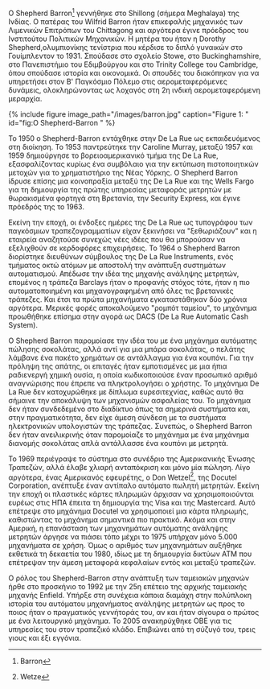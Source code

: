 Ο Shepherd Barron[^1] γεννήθηκε στο Shillong (σήμερα Meghalaya) της Ινδίας. Ο πατέρας του Wilfrid Barron ήταν επικεφαλής μηχανικός των Λιμενικών Επιτρόπων του Chittagong και αργότερα έγινε πρόεδρος του Ινστιτούτου Πολιτικών Μηχανικών. Η μητέρα του ήταν η Dorothy Shepherd,ολυμπιονίκης τενίστρια που κέρδισε το διπλό γυναικών στο Γουίμπλεντον το 1931. Σπούδασε στο σχολείο Stowe, στο Buckinghamshire, στο Πανεπιστήμιο του Εδιμβούργου και στο Trinity College του Cambridge, όπου σπούδασε ιστορία και οικονομικά. Οι σπουδές του διακόπηκαν για να υπηρετήσει στον Β' Παγκόσμιο Πόλεμο στις αερομεταφερόμενες δυνάμεις, ολοκληρώνοντας ως λοχαγός στη 2η ινδική αερομεταφερόμενη μεραρχία.

{% include figure image_path="/images/barron.jpg" caption="Figure 1: " id="fig:O Shepherd-Barron " %}

Το 1950 ο Shepherd-Barron εντάχθηκε στην De La Rue ως εκπαιδευόμενος στη διοίκηση. Το 1953 παντρεύτηκε την Caroline Murray, μεταξύ 1957 και 1959 δημιούργησε το βορειοαμερικανικό τμήμα της De La Rue, εξασφαλίζοντας κυρίως ένα συμβόλαιο για την εκτύπωση πιστοποιητικών μετοχών για το χρηματιστήριο της Νέας Υόρκης. Ο Shepherd Barron ίδρυσε επίσης μια κοινοπραξία μεταξύ της De La Rue και της Wells Fargo για τη δημιουργία της πρώτης υπηρεσίας μεταφοράς μετρητών με θωρακισμένα φορτηγά στη Βρετανία, την Security Express, και έγινε πρόεδρός της το 1963.

Εκείνη την εποχή, οι ένδοξες ημέρες της De La Rue ως τυπογράφου των παγκόσμιων τραπεζογραμματίων είχαν ξεκινήσει να "ξεθωριάζουν" και η εταιρεία αναζητούσε συνεχώς νέες ιδέες που θα μπορούσαν να εξελιχθούν σε κερδοφόρες επιχειρήσεις. Το 1964 ο Shepherd Barron διορίστηκε διευθύνων σύμβουλος της De La Rue Instruments, ενός τμήματος οκτώ ατόμων με αποστολή την ανάπτυξη συστημάτων αυτοματισμού. Απέδωσε την ιδέα της μηχανής ανάληψης μετρητών, επομένος η τράπεζα Barclays ήταν ο προφανής στόχος τότε, ήταν η πιο αυτοματοποιημένη και μηχανογραφημένη από όλες τις βρετανικές τράπεζες. Και έτσι τα πρώτα μηχανήματα εγκαταστάθηκαν δύο χρόνια αργότερα. Μερικές φορές αποκαλούμενο "ρομπότ ταμείου", το μηχάνημα προωθήθηκε επίσημα στην αγορά ως DACS (De La Rue Automatic Cash System).

Ο Shepherd Barron παρομοίασε την ιδέα του με ένα μηχάνημα αυτόματης πώλησης σοκολάτας, αλλά αντί για μια μπάρα σοκολάτας, ο πελάτης λάμβανε ένα πακέτο χρημάτων σε αντάλλαγμα για ένα κουπόνι. Για την πρόληψη της απάτης, οι επιταγές ήταν εμποτισμένες με μια ήπια ραδιενεργή χημική ουσία, η οποία κωδικοποιούσε έναν προσωπικό αριθμό αναγνώρισης που έπρεπε να πληκτρολογήσει ο χρήστης. Το μηχάνημα De La Rue δεν κατοχυρώθηκε με δίπλωμα ευρεσιτεχνίας, καθώς αυτό θα σήμαινε την αποκάλυψη των μηχανισμών ασφαλείας του. Το μηχάνημα δεν ήταν συνδεδεμένο στο διαδίκτυο όπως τα σημερινά συστήματα και, στην πραγματικότητα, δεν είχε άμεση σύνδεση με τα συστήματα ηλεκτρονικών υπολογιστών της τράπεζας. Συνεπώς, ο Shepherd Barron δεν ήταν ανειλικρινής όταν παρομοίαζε το μηχάνημα με ένα μηχάνημα διανομής σοκολάτας απλά αντάλλασσε ένα κουπόνι με μετρητά.

Το 1969 περιέγραψε το σύστημα στο συνέδριο της Αμερικανικής Ένωσης Τραπεζών, αλλά έλαβε χλιαρή ανταπόκριση και μόνο μία πώληση. Λίγο αργότερα, ένας Αμερικανός εφευρέτης, ο Don Wetzel[^2], της Docutel Corporation, ανέπτυξε έναν αντίπαλο αυτόματο πωλητή μετρητών. Εκείνη την εποχή οι πλαστικές κάρτες πληρωμών άρχισαν να χρησιμοποιούνται ευρέως στις ΗΠΑ έπειτα τη δημιουργία της Visa και της Mastercard. Αυτό επέτρεψε στο μηχάνημα Docutel να χρησιμοποιεί μια κάρτα πληρωμής, καθιστώντας το μηχάνημα σημαντικά πιο πρακτικό. Ακόμα και στην Αμερική, η επανάσταση των μηχανημάτων αυτόματης ανάληψης μετρητών άργησε να πιάσει τόπο μέχρι το 1975 υπήρχαν μόνο 5.000 μηχανήματα σε χρήση. Όμως ο αριθμός των μηχανημάτων αυξήθηκε εκθετικά τη δεκαετία του 1980, ιδίως με τη δημιουργία δικτύων ΑΤΜ που επέτρεψαν την άμεση μεταφορά κεφαλαίων εντός και μεταξύ τραπεζών.

Ο ρόλος του Shepherd-Barron στην ανάπτυξη των ταμειακών μηχανών ήρθε στο προσκήνιο το 1992 με την 25η επέτειο της αρχικής ταμειακής μηχανής Enfield. Υπήρξε στη συνέχεια κάποια διαμάχη στην πολύπλοκη ιστορία του αυτόματου μηχανήματος ανάληψης μετρητών ως προς το ποιος ήταν ο πραγματικός γεννήτοράς του, αν και ήταν σίγουρα ο πρώτος με ένα λειτουργικό μηχάνημα. Το 2005 ανακηρύχθηκε OBE για τις υπηρεσίες του στον τραπεζικό κλάδο. Επιβιώνει από τη σύζυγό του, τρεις γιους και έξι εγγόνια.

[^1]: Barron
[^2]: Wetze
